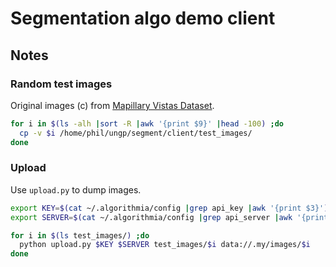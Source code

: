 # Segmentation algo demo client


## Notes

### Random test images

Original images (c) from [Mapillary Vistas Dataset](https://www.mapillary.com/dataset/vistas).

```bash
for i in $(ls -alh |sort -R |awk '{print $9}' |head -100) ;do
  cp -v $i /home/phil/ungp/segment/client/test_images/
done
```

### Upload

Use `upload.py` to dump images.

```bash
export KEY=$(cat ~/.algorithmia/config |grep api_key |awk '{print $3}')
export SERVER=$(cat ~/.algorithmia/config |grep api_server |awk '{print $3}')

for i in $(ls test_images/) ;do
  python upload.py $KEY $SERVER test_images/$i data://.my/images/$i
done
```
